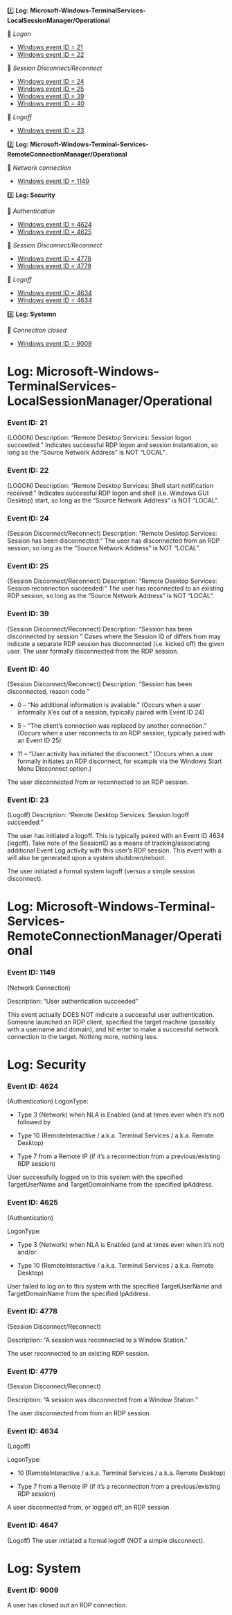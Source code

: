 :one: **Log: Microsoft-Windows-TerminalServices-LocalSessionManager/Operational** 

  :link: *Logon*
   - [Windows event ID = 21](#Event-ID-21)
   - [Windows event ID = 22](#Event-ID-22)  
  
  :link: *Session Disconnect/Reconnect*
   - [Windows event ID = 24](#Event-ID-24)
   - [Windows event ID = 25](#Event-ID-25)
   - [Windows event ID = 39](#Event-ID-39)
   - [Windows event ID = 40](#Event-ID-40)
  
  :link: *Logoff*
   - [Windows event ID = 23](#Event-ID-23)

:two: **Log: Microsoft-Windows-Terminal-Services-RemoteConnectionManager/Operational**
  
  :link: *Network connection*
   - [Windows event ID = 1149](#Event-ID-1149)
   
:three: **Log: Security**
  
  :link: *Authentication*
  
   - [Windows event ID = 4624](#Event-ID-4624)
   - [Windows event ID = 4625](#Event-ID-4625)
   
  :link: *Session Disconnect/Reconnect*
  
   - [Windows event ID = 4778](#Event-ID-4778)
   - [Windows event ID = 4779](#Event-ID-4779)
     
 :link: *Logoff*  
   - [Windows event ID = 4634](#Event-ID-4634)
   - [Windows event ID = 4634](#Event-ID-4647)
   
:four: **Log: Systemn**
  
  :link: *Connection closed*  
   - [Windows event ID = 9009](#Event-ID-9009)


# Log: Microsoft-Windows-TerminalServices-LocalSessionManager/Operational

### Event ID: 21
(LOGON)
Description: “Remote Desktop Services: Session logon succeeded:”
Indicates successful RDP logon and session instantiation, so long as the “Source Network Address” is NOT “LOCAL”.

### Event ID: 22
(LOGON)
Description: “Remote Desktop Services: Shell start notification received:”
Indicates successful RDP logon and shell (i.e. Windows GUI Desktop) start, so long as the “Source Network Address” is NOT “LOCAL”.

### Event ID: 24
(Session Disconnect/Reconnect)
Description: “Remote Desktop Services: Session has been disconnected:”
The user has disconnected from an RDP session, so long as the “Source Network Address” is NOT “LOCAL”.

### Event ID: 25
(Session Disconnect/Reconnect)
Description: “Remote Desktop Services: Session reconnection succeeded:”
The user has reconnected to an existing RDP session, so long as the “Source Network Address” is NOT “LOCAL”.

### Event ID: 39
(Session Disconnect/Reconnect)
Description: “Session <X> has been disconnected by session <Y>”
 Cases where the Session ID of <X> differs from <Y> may indicate a separate RDP session has disconnected (i.e. kicked off) the given user.
 The user formally disconnected from the RDP session.

### Event ID: 40
(Session Disconnect/Reconnect)
Description: “Session <X> has been disconnected, reason code <Z>”

- 0 – “No additional information is available.” (Occurs when a user informally X’es out of a session, typically paired with Event ID 24)

- 5 – “The client’s connection was replaced by another connection.” (Occurs when a user reconnects to an RDP session, typically paired with an Event ID 25)

- 11 – “User activity has initiated the disconnect.” (Occurs when a user formally initiates an RDP disconnect, for example via the Windows Start Menu Disconnect option.)

The user disconnected from or reconnected to an RDP session.

### Event ID: 23
(Logoff)
Description: “Remote Desktop Services: Session logoff succeeded:”

The user has initiated a logoff. This is typically paired with an Event ID 4634 (logoff). Take note of the SessionID as a means of tracking/associating additional Event Log activity with this user’s RDP session. This event with a will also be generated upon a system shutdown/reboot.

The user initiated a formal system logoff (versus a simple session disconnect).

# Log: Microsoft-Windows-Terminal-Services-RemoteConnectionManager/Operational

### Event ID: 1149
(Network Connection)

Description: “User authentication succeeded”

This event actually DOES NOT indicate a successful user authentication. Someone launched an RDP client, specified the target machine (possibly with a username and domain), and hit enter to make a successful network connection to the target. Nothing more, nothing less.

# Log: Security

### Event ID: 4624
(Authentication)
LogonType:

-	Type 3 (Network) when NLA is Enabled (and at times even when it’s not) followed by 

-	Type 10 (RemoteInteractive / a.k.a. Terminal Services / a.k.a. Remote Desktop)

-	Type 7 from a Remote IP (if it’s a reconnection from a previous/existing RDP session)

User successfully logged on to this system with the  specified TargetUserName and TargetDomainName from the specified IpAddress.

### Event ID: 4625
(Authentication)

LogonType: 

-	Type 3 (Network) when NLA is Enabled (and at times even when it’s not) and/or 

-	Type 10 (RemoteInteractive / a.k.a. Terminal Services / a.k.a. Remote Desktop)

User failed to log on to this system with the specified TargetUserName and TargetDomainName from the specified IpAddress.

### Event ID: 4778
(Session Disconnect/Reconnect)

Description: “A session was reconnected to a Window Station.”

The user reconnected to an existing RDP session.
 
### Event ID: 4779
(Session Disconnect/Reconnect)

Description: “A session was disconnected from a Window Station.”

The user disconnected from from an RDP session.

### Event ID: 4634
(Logoff)

LogonType:

-	10 (RemoteInteractive / a.k.a. Terminal Services / a.k.a. Remote Desktop)

- Type 7 from a Remote IP (if it’s a reconnection from a previous/existing RDP session)

A user disconnected from, or logged off, an RDP session.

### Event ID: 4647
(Logoff)
The user initiated a formal logoff (NOT a simple disconnect).

# Log: System

### Event ID: 9009
A user has closed out an RDP connection.

